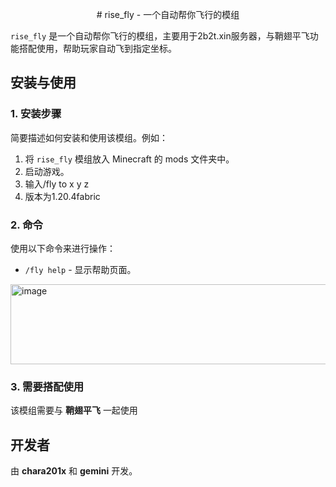<p align="center">
  # rise_fly - 一个自动帮你飞行的模组
</p>

`rise_fly` 是一个自动帮你飞行的模组，主要用于2b2t.xin服务器，与鞘翅平飞功能搭配使用，帮助玩家自动飞到指定坐标。

## 安装与使用

### 1. 安装步骤

简要描述如何安装和使用该模组。例如：

1. 将 `rise_fly` 模组放入 Minecraft 的 mods 文件夹中。
2. 启动游戏。
3. 输入/fly to x y z
4. 版本为1.20.4fabric

### 2. 命令

使用以下命令来进行操作：

- `/fly help` - 显示帮助页面。
<img width="534" height="128" alt="image" src="https://github.com/user-attachments/assets/d90e640d-0fa7-4f4a-999a-8f072755614d" />


### 3. 需要搭配使用

该模组需要与 **鞘翅平飞** 一起使用

## 开发者

由 **chara201x** 和 **gemini** 开发。

